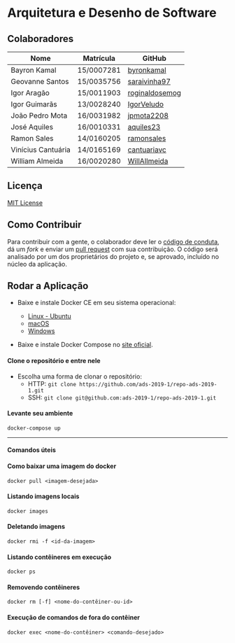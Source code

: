 # Arquitetura e Desenho de Software

## Colaboradores
| Nome | Matrícula | GitHub |
| --- | --- | --- |
| Bayron Kamal | 15/0007281 | [byronkamal](https://github.com/byronkamal) |
| Geovanne Santos | 15/0035756 | [saraivinha97](https://github.com/saraivinha97) |
| Igor Aragão | 15/0011903 | [roginaldosemog](https://github.com/roginaldosemog) |
| Igor Guimarãs | 13/0028240 | [IgorVeludo](https://github.com/IgorVeludo) |
| João Pedro Mota | 16/0031982 | [jpmota2208](https://github.com/jpmota2208) |
| José Aquiles | 16/0010331 | [aquiles23](https://github.com/aquiles23) |
| Ramon Sales | 14/0160205 | [ramonsales](https://github.com/ramonsales) |
| Vinícius Cantuária | 14/0165169 | [cantuariavc](https://github.com/cantuariavc) |
| William Almeida | 16/0020280 | [WillAllmeida](https://github.com/WillAllmeida) |

<!-- ## Documentação

Documentação disponível na [Wiki](https://github.com/ads-2019-1/wiki-ads-2019-1).
-->
## Licença

[MIT License](https://github.com/ads-2019-1/repo-ads-2019-1/blob/master/LICENSE)

## Como Contribuir

Para contribuir com a gente, o colaborador deve ler o [código de conduta](https://github.com/ads-2019-1/repo-ads-2019-1/blob/master/.github/CODE_OF_CONDUCT.md), dá um _fork_ e enviar um [pull request](https://github.com/ads-2019-1/repo-ads-2019-1/pulls) com sua contribuição.
O código será analisado por um dos proprietários do projeto e, se aprovado, incluído no núcleo da aplicação.


## Rodar a Aplicação
* Baixe e instale Docker CE em seu sistema operacional:
    * [Linux - Ubuntu](https://docs.docker.com/install/linux/docker-ce/ubuntu/)
    * [macOS](https://hub.docker.com/editions/community/docker-ce-desktop-mac)
    * [Windows](https://hub.docker.com/editions/community/docker-ce-desktop-windows)

* Baixe e instale Docker Compose no [site oficial](https://docs.docker.com/compose/install/).

#### Clone o repositório e entre nele
* Escolha uma forma de clonar o repositório:
    * HTTP: ``` git clone https://github.com/ads-2019-1/repo-ads-2019-1.git ```
    * SSH: ``` git clone git@github.com:ads-2019-1/repo-ads-2019-1.git ```

#### Levante seu ambiente
```
docker-compose up
```

---

#### Comandos úteis
#### Como baixar uma imagem do docker
```
docker pull <imagem-desejada>
```

#### Listando imagens locais
```
docker images
```

#### Deletando imagens
```
docker rmi -f <id-da-imagem>
```

#### Listando contêineres em execução
```
docker ps
```

#### Removendo contêineres
```
docker rm [-f] <nome-do-contêiner-ou-id>
```

#### Execução de comandos de fora do contêiner
```
docker exec <nome-do-contêiner> <comando-desejado>
```
